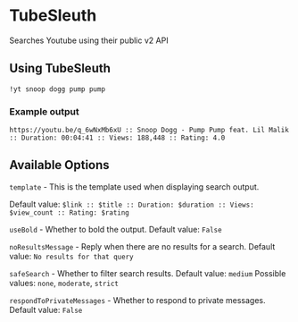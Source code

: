 # TubeSleuth #

Searches Youtube using their public v2 API

## Using TubeSleuth ##

    !yt snoop dogg pump pump

### Example output ###

    https://youtu.be/q_6wNxMb6xU :: Snoop Dogg - Pump Pump feat. Lil Malik :: Duration: 00:04:41 :: Views: 188,448 :: Rating: 4.0

## Available Options ##

`template` - This is the template used when displaying search output.

Default value: `$link :: $title :: Duration: $duration :: Views: $view_count :: Rating: $rating`

`useBold` - Whether to bold the output. Default value: `False`

`noResultsMessage` - Reply when there are no results for a search. Default value: `No results for that query`

`safeSearch` - Whether to filter search results. Default value: `medium` Possible values: `none`, `moderate`, `strict`

`respondToPrivateMessages` - Whether to respond to private messages. Default value: `False`
